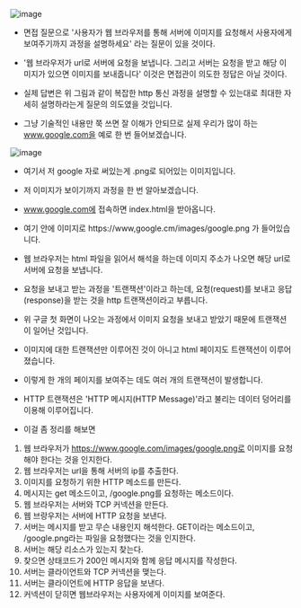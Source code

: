 ![image](https://user-images.githubusercontent.com/62228401/217197591-cb6bb6b1-15d4-4b92-892f-76d85c92b1ca.png)

- 면접 질문으로 '사용자가 웹 브라우저를 통해 서버에 이미지를 요청해서 사용자에게 보여주기까지 과정을 설명하세요' 라는 질문이 있을 것이다.
- '웹 브라우저가 url로 서버에 요청을 보냅니다. 그리고 서버는 요청을 받고 해당 이미지가 있으면 이미지를 보내줍니다' 이것은 면접관이 의도한 정답은 아닐 것이다.

- 실제 답변은 위 그림과 같이 복잡한 http 통신 과정을 설명할 수 있는대로 최대한 자세히 설명하라는게 질문의 의도였을 것입니다.
- 그냥 기술적인 내용만 쭉 쓰면 잘 이해가 안되므로 실제 우리가 많이 하는 www.google.com을 예로 한 번 들어보겠습니다.

![image](https://user-images.githubusercontent.com/62228401/217202669-92fb7cf6-b49d-4b33-9754-45a4e7aa86b2.png)

- 여기서 저 google 자로 써있는게 .png로 되어있는 이미지입니다.
- 저 이미지가 보이기까지 과정을 한 번 알아보겠습니다.

- www.google.com에 접속하면 index.html을 받아옵니다.
- 여기 안에 이미지로 https://www,google.cm/images/google.png 가 들어있습니다.
- 웹 브라우저는 html 파일을 읽어서 해석을 하는데 이미지 주소가 나오면 해당 url로 서버에 요청을 보냅니다.

- 요청을 보내고 받는 과정을 '트랜잭션'이라고 하는데, 요청(request)를 보내고 응답(response)을 받는 것을 http 트랜잭션이라고 부릅니다.
- 위 구글 첫 화면이 나오는 과정에서 이미지 요청을 보내고 받았기 때문에 트랜잭션이 일어난 것입니다.
- 이미지에 대한 트랜잭션만 이루어진 것이 아니고 html 페이지도 트랜잭션이 이루어졌습니다.
- 이렇게 한 개의 페이지를 보여주는 데도 여러 개의 트랜잭션이 발생합니다.

- HTTP 트랜잭션은 'HTTP 메시지(HTTP Message)'라고 불리는 데이터 덩어리를 이용해 이루어집니다.

- 이걸 좀 정리를 해보면

1. 웹 브라우저가 https://www.google.com/images/google.png로 이미지를 요청해야 한다는 것을 인지한다.
2. 웹 브라우저는 url을 통해 서버의 ip를 추출한다.
3. 이미지를 요청하기 위한 HTTP 메소드를 만든다.
4. 메시지는 get 메소드이고, /google.png를 요청하는 메소드이다.
5. 웹 브라우저는 서버와 TCP 커넥션을 만든다.
6. 웹 브랑우저는 서버에 HTTP 요청을 보낸다.
7. 서버는 메시지를 받고 무슨 내용인지 해석한다. GET이라는 메소드이고, /google.png라는 파일을 요청했다는 것을 인지한다.
8. 서버는 해당 리소스가 있는지 찾는다.
9. 찾으면 상태코드가 200인 메시지와 함께 응답 메시지를 작성한다.
10. 서버는 클라이언트와 TCP 커넥션을 맺는다.
11. 서버는 클라이언트에 HTTP 응답을 보낸다.
12. 커넥션이 닫히면 웹브라우저는 사용자에게 이미지를 보여준다.
